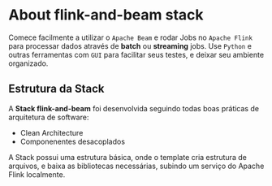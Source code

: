 # About flink-and-beam stack

Comece facilmente a utilizar o `Apache Beam` e rodar Jobs no `Apache Flink` para processar dados através de **batch** ou **streaming** jobs.
Use `Python` e outras ferramentas com `GUI` para facilitar seus testes, e deixar seu ambiente organizado.


## Estrutura da Stack
A **Stack flink-and-beam** foi desenvolvida seguindo todas boas práticas de arquitetura de software:
+ Clean Architecture
+ Componenentes desacoplados

A Stack possui uma estrutura básica, onde o template cria estrutura de arquivos, e baixa as bibliotecas necessárias, subindo um serviço do Apache Flink localmente. 